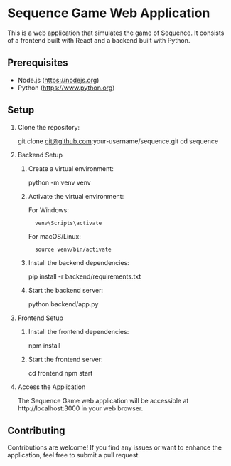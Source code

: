 
# Sequence Game Web Application

This is a web application that simulates the game of Sequence. It consists of a frontend built with React and a backend built with Python.

## Prerequisites

- Node.js (https://nodejs.org)
- Python (https://www.python.org)

## Setup

1. Clone the repository:

   git clone git@github.com:your-username/sequence.git
   cd sequence

2. Backend Setup

   1. Create a virtual environment:

        python -m venv venv

   2. Activate the virtual environment:

        For Windows:

            venv\Scripts\activate

        For macOS/Linux:

            source venv/bin/activate

    3. Install the backend dependencies:

        pip install -r backend/requirements.txt

    4. Start the backend server:

        python backend/app.py

3. Frontend Setup

    1. Install the frontend dependencies:

        npm install

    2. Start the frontend server:

        cd frontend
        npm start

4. Access the Application

    The Sequence Game web application will be accessible at http://localhost:3000 in your web browser.

## Contributing
Contributions are welcome! If you find any issues or want to enhance the application, feel free to submit a pull request.

